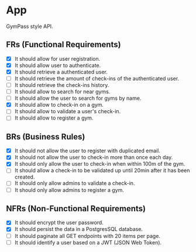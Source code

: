 # App

GymPass style API.

## FRs (Functional Requirements)
- [x] It should allow for user registration.
- [x] It should allow user to authenticate.
- [x] It should retrieve a authenticated user.
- [ ] It should retrieve the amount of check-ins of the authenticated user.
- [ ] It should retrieve the check-ins history.
- [ ] It should allow to search for near gyms.
- [ ] It should allow the user to search for gyms by name.
- [x] It should allow to check-in on a gym.
- [ ] It should allow to validate a user's check-in.
- [ ] It should allow to register a gym.

## BRs (Business Rules)
- [x] It should not allow the user to register with duplicated email.
- [x] It should not allow the user to check-in more than once each day.
- [x] It should only allow the user to check-in when within 100m of the gym.
- [ ] It should allow a check-in to be validated up until 20min after it has been created.
- [ ] It should only allow admins to validate a check-in.
- [ ] It should only allow admins to register a gym.

## NFRs (Non-Functional Requirements)
- [x] It should encrypt the user password.
- [x] It should persist the data in a PostgresSQL database.
- [ ] It should paginate all GET endpoints with 20 items per page.
- [ ] It should identify a user based on a JWT (JSON Web Token).